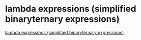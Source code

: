 # lambda expressions (simplified binaryternary expressions)
[lambda expressions (simplified binaryternary expressions)](https://aiwithcloud.com/2022/09/16/lambda_expressions_simplified_binaryternary_expressions/)